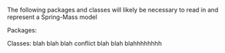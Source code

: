 The following packages and classes will likely be necessary to read in and represent a Spring-Mass model

Packages:

Classes:
blah blah blah conflict blah blah blahhhhhhhh
